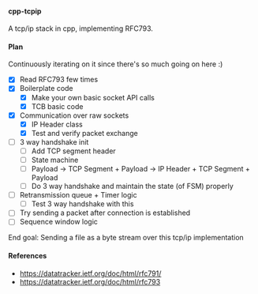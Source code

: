 #### cpp-tcpip

A tcp/ip stack in cpp, implementing RFC793.

#### Plan

Continuously iterating on it since there's so much going on here :)

- [x] Read RFC793 few times
- [x] Boilerplate code
    - [x] Make your own basic socket API calls
    - [x] TCB basic code
- [x] Communication over raw sockets
    - [x] IP Header class
    - [x] Test and verify packet exchange
- [ ] 3 way handshake init
    - [ ] Add TCP segment header
    - [ ] State machine
    - [ ] Payload -> TCP Segment + Payload -> IP Header + TCP Segment + Payload
    - [ ] Do 3 way handshake and maintain the state (of FSM) properly
- [ ] Retransmission queue + Timer logic
    - [ ] Test 3 way handshake with this
- [ ] Try sending a packet after connection is established
- [ ] Sequence window logic

End goal: Sending a file as a byte stream over this tcp/ip implementation

#### References
 - https://datatracker.ietf.org/doc/html/rfc791/
 - https://datatracker.ietf.org/doc/html/rfc793
